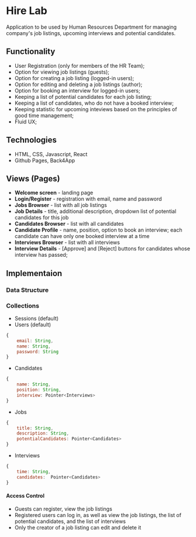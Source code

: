 # Hire Lab
Application to be used by Human Resources Department for managing company's job listings, upcoming interviews and potential candidates.

## Functionality
* User Registration (only for members of the HR Team);
* Option for viewing job listings (guests);
* Option for creating a job listing (logged-in users);
* Option for editing and deleting a job listings (author);
* Option for booking an interview for logged-in users;
* Keeping a list of potential candidates for each job listing;
* Keeping a list of candidates, who do not have a booked interview;
* Keeping statistic for upcoming inteviews based on the principles of good time management;
* Fluid UX;

## Technologies
* HTML, CSS, Javascript, React
* Github Pages, Back4App

## Views (Pages)
* **Welcome screen** - landing page
* **Login/Register** - registration with email, name and password
* **Jobs Browser** - list with all job listings
* **Job Details** - title, additional description, dropdown list of potential candidates for this job
* **Candidates Browser** - list with all candidates
* **Candidate Profile** - name, position, option to book an interview; each candidate can have only one booked interview at a time
* **Interviews Browser** - list with all interviews
* **Interview Details** - [Approve] and [Reject] buttons for candidates whose interview has passed;


## Implementaion
### Data Structure
### Collections
* Sessions (default)
* Users (default)
```javascript
{
    email: String,
    name: String, 
    password: String
}
```

* Candidates
```javascript
{
    name: String,
    position: String, 
    interview: Pointer<Interviews>
}
```

* Jobs
```javascript
{
    title: String,
    description: String, 
    potentialCandidates: Pointer<Candidates>
}
```

* Interviews
```javascript
{
    time: String,
    candidates:  Pointer<Candidates> 
}
```

#### Access Control
* Guests can register, view the job listings
*  Registered users can log in, as well as view the job listings, the list of potential candidates, and the list of interviews
* Only the creator of a job listing can edit and delete it

